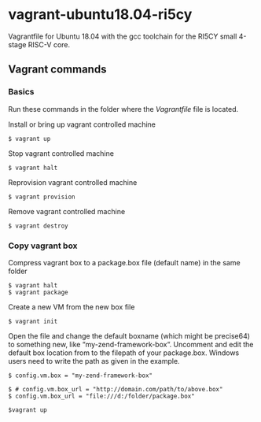 # vagrant-ubuntu18.04-ri5cy

Vagrantfile for Ubuntu 18.04 with the gcc toolchain for the RI5CY small 4-stage RISC-V core.


## Vagrant commands

### Basics

Run these commands in the folder where the *Vagrantfile* file is located.

Install or bring up vagrant controlled machine

```
$ vagrant up
```

Stop vagrant controlled machine

```
$ vagrant halt
```

Reprovision vagrant controlled machine

```
$ vagrant provision
```

Remove vagrant controlled machine

```
$ vagrant destroy
```

### Copy vagrant box

Compress vagrant box to a package.box file (default name) in the same folder

```
$ vagrant halt
$ vagrant package
```

Create a new VM from the new box file

```
$ vagrant init
```

Open the file and change the default boxname (which might be precise64) to something new, like “my-zend-framework-box“.
Uncomment and edit the default box location from
to the filepath of your package.box. 
Windows users need to write the path as given in the example.

```
$ config.vm.box = "my-zend-framework-box"

$ # config.vm.box_url = "http://domain.com/path/to/above.box"
$ config.vm.box_url = "file:///d:/folder/package.box"
```

```
$vagrant up
```

